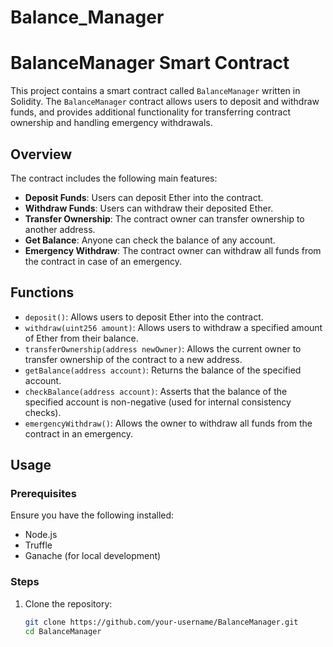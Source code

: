 # Balance_Manager
# BalanceManager Smart Contract

This project contains a smart contract called `BalanceManager` written in Solidity. The `BalanceManager` contract allows users to deposit and withdraw funds, and provides additional functionality for transferring contract ownership and handling emergency withdrawals.

## Overview

The contract includes the following main features:
- **Deposit Funds**: Users can deposit Ether into the contract.
- **Withdraw Funds**: Users can withdraw their deposited Ether.
- **Transfer Ownership**: The contract owner can transfer ownership to another address.
- **Get Balance**: Anyone can check the balance of any account.
- **Emergency Withdraw**: The contract owner can withdraw all funds from the contract in case of an emergency.

## Functions

- `deposit()`: Allows users to deposit Ether into the contract.
- `withdraw(uint256 amount)`: Allows users to withdraw a specified amount of Ether from their balance.
- `transferOwnership(address newOwner)`: Allows the current owner to transfer ownership of the contract to a new address.
- `getBalance(address account)`: Returns the balance of the specified account.
- `checkBalance(address account)`: Asserts that the balance of the specified account is non-negative (used for internal consistency checks).
- `emergencyWithdraw()`: Allows the owner to withdraw all funds from the contract in an emergency.

## Usage

### Prerequisites

Ensure you have the following installed:
- Node.js
- Truffle
- Ganache (for local development)

### Steps

1. Clone the repository:
   ```sh
   git clone https://github.com/your-username/BalanceManager.git
   cd BalanceManager
